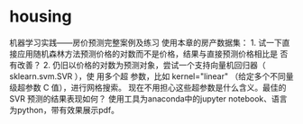 # housing
机器学习实践——房价预测完整案例及练习 使用本章的房产数据集：  1. 试一下直接应用随机森林方法预测价格的对数而不是价格，结果与直接预测价格相比是 否有改善？  2. 仍旧以价格的对数为预测对象，尝试一个支持向量机回归器（ sklearn.svm.SVR ），使 用多个超 参数，比如 kernel="linear" （给定多个不同量级超参数 C 值），进行网格搜索。 现在不用担心这些超参数是什么含义。最佳的 SVR 预测的结果表现如何？
使用工具为anaconda中的jupyter notebook、语言为python，带有效果展示pdf。
